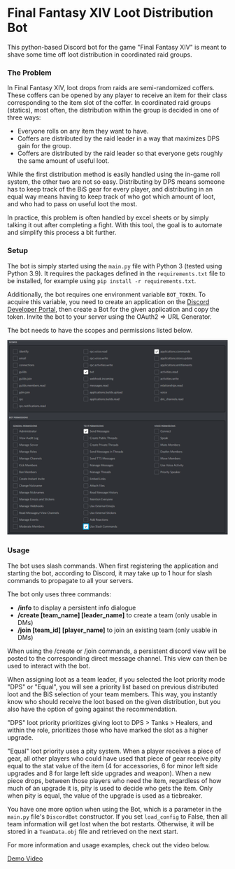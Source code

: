 # Final Fantasy XIV Loot Distribution Bot
This python-based Discord bot for the game "Final Fantasy XIV" is meant to shave some time off loot distribution in coordinated raid groups.

### The Problem
In Final Fantasy XIV, loot drops from raids are semi-randomized coffers. These coffers can be opened by any player to receive an item for their class corresponding to the item slot of the coffer. In coordinated raid groups (statics), most often, the distribution within the group is decided in one of three ways:  
- Everyone rolls on any item they want to have.
- Coffers are distributed by the raid leader in a way that maximizes DPS gain for the group.
- Coffers are distributed by the raid leader so that everyone gets roughly the same amount of useful loot.

While the first distribution method is easily handled using the in-game roll system, the other two are not so easy. Distributing by DPS means someone has to keep track of the BiS gear for every player, and distributing in an equal way means having to keep track of who got which amount of loot, and who had to pass on useful loot the most.

In practice, this problem is often handled by excel sheets or by simply talking it out after completing a fight. With this tool, the goal is to automate and simplify this process a bit further.

### Setup
The bot is simply started using the `main.py` file with Python 3 (tested using Python 3.9). It requires the packages defined in the `requirements.txt` file to be installed, for example using `pip install -r requirements.txt`.

Additionally, the bot requires one environment variable `BOT_TOKEN`. To acquire this variable, you need to create an application on the [Discord Developer Portal](https://discord.com/developers/), then create a Bot for the given application and copy the token. Invite the bot to your server using the OAuth2 => URL Generator. 

The bot needs to have the scopes and permissions listed below.

![Scopes: Bot, Application.Commands; Text Permissions: Send Messages, Use Slash Commands;](docs/discord_perms.png)

### Usage
The bot uses slash commands. When first registering the application and starting the bot, according to Discord, it may take up to 1 hour for slash commands to propagate to all your servers.

The bot only uses three commands:
- **/info** to display a persistent info dialogue
- **/create [team_name] [leader_name]** to create a team (only usable in DMs)
- **/join [team_id] [player_name]** to join an existing team (only usable in DMs)

When using the /create or /join commands, a persistent discord view will be posted to the corresponding direct message channel. This view can then be used to interact with the bot.

When assigning loot as a team leader, if you selected the loot priority mode "DPS" or "Equal", you will see a priority list based on previous distributed loot and the BiS selection of your team members. This way, you instantly know who should receive the loot based on the given distribution, but you also have the option of going against the recommendation.

"DPS" loot priority prioritizes giving loot to DPS > Tanks > Healers, and within the role, prioritizes those who have marked the slot as a higher upgrade.

"Equal" loot priority uses a pity system. When a player receives a piece of gear, all other players who could have used that piece of gear receive pity equal to the stat value of the item (4 for accessories, 6 for minor left side upgrades and 8 for large left side upgrades and weapon). When a new piece drops, between those players who need the item, regardless of how much of an upgrade it is, pity is used to decide who gets the item. Only when pity is equal, the value of the upgrade is used as a tiebreaker.

You have one more option when using the Bot, which is a parameter in the `main.py` file's `DiscordBot` constructor. If you set `load_config` to False, then all team information will get lost when the bot restarts. Otherwise, it will be stored in a `TeamData.obj` file and retrieved on the next start. 

For more information and usage examples, check out the video below.

[Demo Video](https://www.youtube.com/watch?v=cjLgK5VGuig)